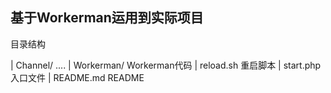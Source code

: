 ## 基于Workerman运用到实际项目

目录结构

| Channel/                  ....
| Workerman/                Workerman代码
| reload.sh                 重启脚本
| start.php                 入口文件
| README.md                 README